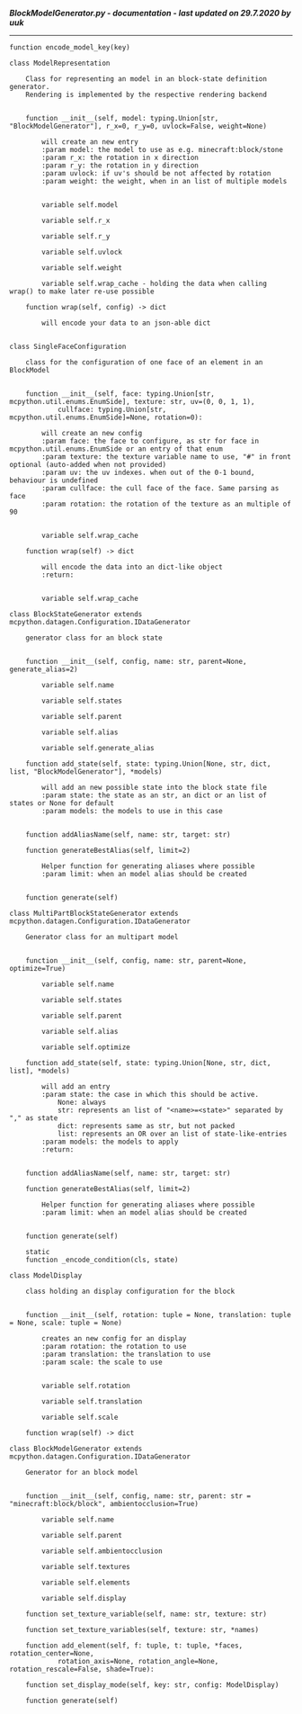 ***BlockModelGenerator.py - documentation - last updated on 29.7.2020 by uuk***
___

    function encode_model_key(key)

    class ModelRepresentation
        
        Class for representing an model in an block-state definition generator.
        Rendering is implemented by the respective rendering backend


        function __init__(self, model: typing.Union[str, "BlockModelGenerator"], r_x=0, r_y=0, uvlock=False, weight=None)
            
            will create an new entry
            :param model: the model to use as e.g. minecraft:block/stone
            :param r_x: the rotation in x direction
            :param r_y: the rotation in y direction
            :param uvlock: if uv's should be not affected by rotation
            :param weight: the weight, when in an list of multiple models


            variable self.model

            variable self.r_x

            variable self.r_y

            variable self.uvlock

            variable self.weight

            variable self.wrap_cache - holding the data when calling wrap() to make later re-use possible

        function wrap(self, config) -> dict
            
            will encode your data to an json-able dict


    class SingleFaceConfiguration
        
        class for the configuration of one face of an element in an BlockModel


        function __init__(self, face: typing.Union[str, mcpython.util.enums.EnumSide], texture: str, uv=(0, 0, 1, 1),
                cullface: typing.Union[str, mcpython.util.enums.EnumSide]=None, rotation=0):
            
            will create an new config
            :param face: the face to configure, as str for face in mcpython.util.enums.EnumSide or an entry of that enum
            :param texture: the texture variable name to use, "#" in front optional (auto-added when not provided)
            :param uv: the uv indexes. when out of the 0-1 bound, behaviour is undefined
            :param cullface: the cull face of the face. Same parsing as face
            :param rotation: the rotation of the texture as an multiple of 90


            variable self.wrap_cache

        function wrap(self) -> dict
            
            will encode the data into an dict-like object
            :return:


            variable self.wrap_cache

    class BlockStateGenerator extends mcpython.datagen.Configuration.IDataGenerator
        
        generator class for an block state


        function __init__(self, config, name: str, parent=None, generate_alias=2)

            variable self.name

            variable self.states

            variable self.parent

            variable self.alias

            variable self.generate_alias

        function add_state(self, state: typing.Union[None, str, dict, list, "BlockModelGenerator"], *models)
            
            will add an new possible state into the block state file
            :param state: the state as an str, an dict or an list of states or None for default
            :param models: the models to use in this case


        function addAliasName(self, name: str, target: str)

        function generateBestAlias(self, limit=2)
            
            Helper function for generating aliases where possible
            :param limit: when an model alias should be created


        function generate(self)

    class MultiPartBlockStateGenerator extends mcpython.datagen.Configuration.IDataGenerator
        
        Generator class for an multipart model


        function __init__(self, config, name: str, parent=None, optimize=True)

            variable self.name

            variable self.states

            variable self.parent

            variable self.alias

            variable self.optimize

        function add_state(self, state: typing.Union[None, str, dict, list], *models)
            
            will add an entry
            :param state: the case in which this should be active.
                None: always
                str: represents an list of "<name>=<state>" separated by "," as state
                dict: represents same as str, but not packed
                list: represents an OR over an list of state-like-entries
            :param models: the models to apply
            :return:


        function addAliasName(self, name: str, target: str)

        function generateBestAlias(self, limit=2)
            
            Helper function for generating aliases where possible
            :param limit: when an model alias should be created


        function generate(self)

        static
        function _encode_condition(cls, state)

    class ModelDisplay
        
        class holding an display configuration for the block


        function __init__(self, rotation: tuple = None, translation: tuple = None, scale: tuple = None)
            
            creates an new config for an display
            :param rotation: the rotation to use
            :param translation: the translation to use
            :param scale: the scale to use


            variable self.rotation

            variable self.translation

            variable self.scale

        function wrap(self) -> dict

    class BlockModelGenerator extends mcpython.datagen.Configuration.IDataGenerator
        
        Generator for an block model


        function __init__(self, config, name: str, parent: str = "minecraft:block/block", ambientocclusion=True)

            variable self.name

            variable self.parent

            variable self.ambientocclusion

            variable self.textures

            variable self.elements

            variable self.display

        function set_texture_variable(self, name: str, texture: str)

        function set_texture_variables(self, texture: str, *names)

        function add_element(self, f: tuple, t: tuple, *faces, rotation_center=None,
                rotation_axis=None, rotation_angle=None, rotation_rescale=False, shade=True):

        function set_display_mode(self, key: str, config: ModelDisplay)

        function generate(self)